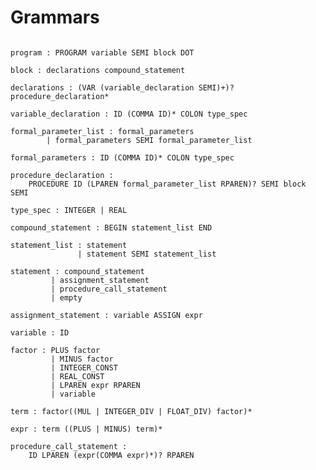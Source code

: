 <!--
 * @Author       : Daniel_Elendeer
 * @Date         : 2020-11-14 09:06:48
 * @LastEditors  : Daniel_Elendeer
 * @LastEditTime : 2021-04-21 14:49:44
 * @Description  :
-->

# Grammars

```note

program : PROGRAM variable SEMI block DOT

block : declarations compound_statement

declarations : (VAR (variable_declaration SEMI)+)? procedure_declaration*

variable_declaration : ID (COMMA ID)* COLON type_spec

formal_parameter_list : formal_parameters
        | formal_parameters SEMI formal_parameter_list

formal_parameters : ID (COMMA ID)* COLON type_spec

procedure_declaration :
    PROCEDURE ID (LPAREN formal_parameter_list RPAREN)? SEMI block SEMI

type_spec : INTEGER | REAL

compound_statement : BEGIN statement_list END

statement_list : statement
               | statement SEMI statement_list

statement : compound_statement
         | assignment_statement
         | procedure_call_statement
         | empty

assignment_statement : variable ASSIGN expr

variable : ID

factor : PLUS factor
         | MINUS factor
         | INTEGER_CONST
         | REAL_CONST
         | LPAREN expr RPAREN
         | variable

term : factor((MUL | INTEGER_DIV | FLOAT_DIV) factor)*

expr : term ((PLUS | MINUS) term)*

procedure_call_statement :
    ID LPAREN (expr(COMMA expr)*)? RPAREN

```
